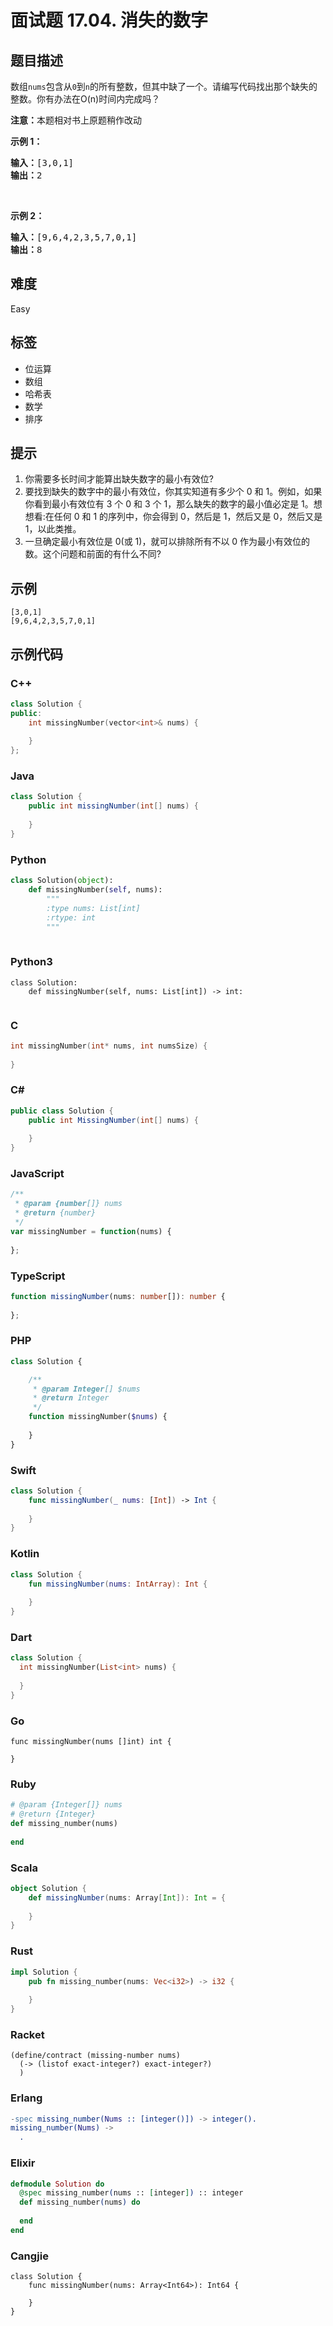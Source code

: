 # 面试题 17.04. 消失的数字

## 题目描述

<p>数组<code>nums</code>包含从<code>0</code>到<code>n</code>的所有整数，但其中缺了一个。请编写代码找出那个缺失的整数。你有办法在O(n)时间内完成吗？</p>

<p><strong>注意：</strong>本题相对书上原题稍作改动</p>

<p><strong>示例 1：</strong></p>

<pre><strong>输入：</strong>[3,0,1]
<strong>输出：</strong>2</pre>

<p>&nbsp;</p>

<p><strong>示例 2：</strong></p>

<pre><strong>输入：</strong>[9,6,4,2,3,5,7,0,1]
<strong>输出：</strong>8
</pre>


## 难度

Easy

## 标签

- 位运算
- 数组
- 哈希表
- 数学
- 排序

## 提示

1. 你需要多长时间才能算出缺失数字的最小有效位?
2. 要找到缺失的数字中的最小有效位，你其实知道有多少个 0 和 1。例如，如果你看到最小有效位有 3 个 0 和 3 个 1，那么缺失的数字的最小值必定是 1。想想看:在任何 0 和 1 的序列中，你会得到 0，然后是 1，然后又是 0，然后又是 1，以此类推。
3. 一旦确定最小有效位是 0(或 1)，就可以排除所有不以 0 作为最小有效位的数。这个问题和前面的有什么不同?

## 示例

```
[3,0,1]
[9,6,4,2,3,5,7,0,1]
```

## 示例代码

### C++

```cpp
class Solution {
public:
    int missingNumber(vector<int>& nums) {
        
    }
};
```

### Java

```java
class Solution {
    public int missingNumber(int[] nums) {
        
    }
}
```

### Python

```python
class Solution(object):
    def missingNumber(self, nums):
        """
        :type nums: List[int]
        :rtype: int
        """
        
```

### Python3

```python3
class Solution:
    def missingNumber(self, nums: List[int]) -> int:
        
```

### C

```c
int missingNumber(int* nums, int numsSize) {
    
}
```

### C#

```csharp
public class Solution {
    public int MissingNumber(int[] nums) {
        
    }
}
```

### JavaScript

```javascript
/**
 * @param {number[]} nums
 * @return {number}
 */
var missingNumber = function(nums) {
    
};
```

### TypeScript

```typescript
function missingNumber(nums: number[]): number {
    
};
```

### PHP

```php
class Solution {

    /**
     * @param Integer[] $nums
     * @return Integer
     */
    function missingNumber($nums) {
        
    }
}
```

### Swift

```swift
class Solution {
    func missingNumber(_ nums: [Int]) -> Int {
        
    }
}
```

### Kotlin

```kotlin
class Solution {
    fun missingNumber(nums: IntArray): Int {
        
    }
}
```

### Dart

```dart
class Solution {
  int missingNumber(List<int> nums) {
    
  }
}
```

### Go

```golang
func missingNumber(nums []int) int {
    
}
```

### Ruby

```ruby
# @param {Integer[]} nums
# @return {Integer}
def missing_number(nums)
    
end
```

### Scala

```scala
object Solution {
    def missingNumber(nums: Array[Int]): Int = {
        
    }
}
```

### Rust

```rust
impl Solution {
    pub fn missing_number(nums: Vec<i32>) -> i32 {
        
    }
}
```

### Racket

```racket
(define/contract (missing-number nums)
  (-> (listof exact-integer?) exact-integer?)
  )
```

### Erlang

```erlang
-spec missing_number(Nums :: [integer()]) -> integer().
missing_number(Nums) ->
  .
```

### Elixir

```elixir
defmodule Solution do
  @spec missing_number(nums :: [integer]) :: integer
  def missing_number(nums) do
    
  end
end
```

### Cangjie

```cangjie
class Solution {
    func missingNumber(nums: Array<Int64>): Int64 {

    }
}
```

